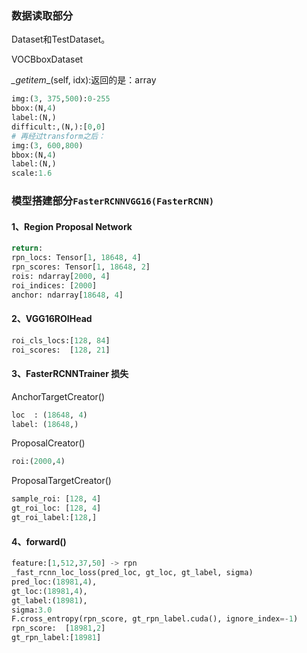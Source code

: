 ### 数据读取部分

Dataset和TestDataset。

VOCBboxDataset

_\_getitem__(self, idx):返回的是：array

```python
img:(3, 375,500):0-255
bbox:(N,4)
label:(N,)
difficult:,(N,):[0,0]
# 再经过transform之后：
img:(3, 600,800)
bbox:(N,4)
label:(N,)
scale:1.6
```



### 模型搭建部分`FasterRCNNVGG16(FasterRCNN)`

#### 1、Region Proposal Network

```python
return:
rpn_locs: Tensor[1, 18648, 4]
rpn_scores: Tensor[1, 18648, 2]
rois: ndarray[2000, 4]
roi_indices: [2000]
anchor: ndarray[18648, 4]
```

#### 2、VGG16ROIHead

```python
roi_cls_locs:[128, 84]
roi_scores:  [128, 21]
```

#### 3、FasterRCNNTrainer 损失

AnchorTargetCreator()

```python
loc  : (18648, 4)
label: (18648,)
```

ProposalCreator()

```python
roi:(2000,4)
```

ProposalTargetCreator()

```python
sample_roi: [128, 4]
gt_roi_loc: [128, 4]
gt_roi_label:[128,]
```

#### 4、forward()

```python
feature:[1,512,37,50] -> rpn
_fast_rcnn_loc_loss(pred_loc, gt_loc, gt_label, sigma)
pred_loc:(18981,4), 
gt_loc:(18981,4), 
gt_label:(18981), 
sigma:3.0
F.cross_entropy(rpn_score, gt_rpn_label.cuda(), ignore_index=-1)
rpn_score:  [18981,2]
gt_rpn_label:[18981]
```





